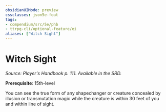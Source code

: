 ```yaml
---
obsidianUIMode: preview
cssclasses: json5e-feat
tags:
- compendium/src/5e/phb
- ttrpg-cli/optional-feature/ei
aliases: ["Witch Sight"]
---
```

# Witch Sight
*Source: Player's Handbook p. 111. Available in the SRD.*  

**Prerequisite**: 15th-level

You can see the true form of any shapechanger or creature concealed by illusion or transmutation magic while the creature is within 30 feet of you and within line of sight.